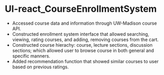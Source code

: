 # UI-react_CourseEnrollmentSystem

- Accessed course data and information through UW-Madison course API.
- Constructed enrollment system interface that allowed searching, viewing, rating courses, and adding, removing courses from the cart. 
- Constructed course hierachy: course, lecture sections, discussion sections; which allowed user to browse course in both general and specific manners.
- Added recommendation function that showed similar courses to user based on previous ratings.
